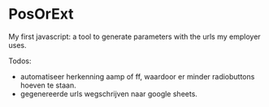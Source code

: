 # PosOrExt

My first javascript: a tool to generate parameters with the urls my employer uses.

Todos: 
- automatiseer herkenning aamp of ff, waardoor er minder radiobuttons hoeven te staan. 
- gegenereerde urls wegschrijven naar google sheets. 
